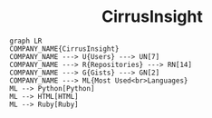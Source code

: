<h1 align="center">CirrusInsight</h1>

```mermaid
graph LR
COMPANY_NAME{CirrusInsight}
COMPANY_NAME ---> U{Users} ---> UN[7]
COMPANY_NAME ---> R{Repositories} ---> RN[14]
COMPANY_NAME ---> G{Gists} ---> GN[2]
COMPANY_NAME ---> ML{Most Used<br>Languages}
ML --> Python[Python]
ML --> HTML[HTML]
ML --> Ruby[Ruby]
```
